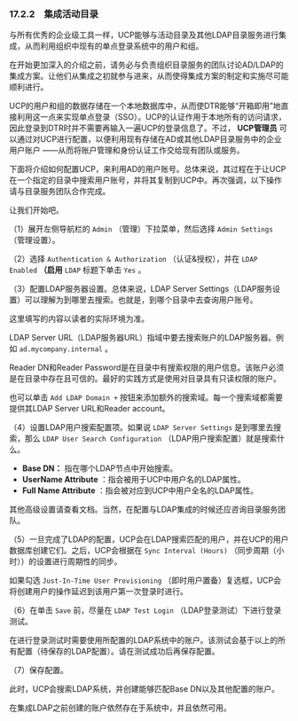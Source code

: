 ### 17.2.2　集成活动目录

与所有优秀的企业级工具一样，UCP能够与活动目录及其他LDAP目录服务进行集成，从而利用组织中现有的单点登录系统中的用户和组。

在开始更加深入的介绍之前，请务必与负责组织目录服务的团队讨论AD/LDAP的集成方案。让他们从集成之初就参与进来，从而使得集成方案的制定和实施尽可能顺利进行。

UCP的用户和组的数据存储在一个本地数据库中，从而使DTR能够“开箱即用”地直接利用这一点来实现单点登录（SSO）。UCP的认证作用于本地所有的访问请求，因此登录到DTR时并不需要再输入一遍UCP的登录信息了。不过， **UCP管理员** 可以通过对UCP进行配置，以便利用现有存储在AD或其他LDAP目录服务中的企业用户账户 ——从而将账户管理和身份认证工作交给现有团队或服务。

下面将介绍如何配置UCP，来利用AD的用户账号。总体来说，其过程在于让UCP在一个指定的目录中搜索用户账号，并将其复制到UCP中。再次强调，以下操作请与目录服务团队合作完成。

让我们开始吧。

（1）展开左侧导航栏的 `Admin` （管理）下拉菜单，然后选择 `Admin Settings` （管理设置）。

（2）选择 `Authentication & Authorization` （认证&授权），并在 `LDAP Enabled`  **（启用**  `LDAP` 标题下单击 `Yes` 。

（3）配置LDAP服务器设置。总体来说，LDAP Server Settings（LDAP服务设置）可以理解为到哪里去搜索。也就是，到哪个目录中去查询用户账号。

这里填写的内容以读者的实际环境为准。

LDAP Server URL（LDAP服务器URL）指域中要去搜索账户的LDAP服务器。例如 `ad.mycompany.internal` 。

Reader DN和Reader Password是在目录中有搜索权限的用户信息。该账户必须是在目录中存在且可信的。最好的实践方式是使用对目录具有只读权限的账户。

也可以单击 `Add LDAP Domain +` 按钮来添加额外的搜索域。每一个搜索域都需要提供其LDAP Server URL和Reader account。

（4）设置LDAP用户搜索配置项。如果说 `LDAP Server Settings` 是到哪里去搜索，那么 `LDAP User Search Configuration` （LDAP用户搜索配置）就是搜索什么。

+ **Base DN：** 指在哪个LDAP节点中开始搜索。
+ **UserName Attribute** ：指会被用于UCP中用户名的LDAP属性。
+ **Full Name Attribute** ：指会被对应到UCP中用户全名的LDAP属性。

其他高级设置请查看文档。当然，在配置与LDAP集成的时候还应咨询目录服务团队。

（5）一旦完成了LDAP的配置，UCP会在LDAP搜索匹配的用户，并在UCP的用户数据库创建它们。之后，UCP会根据在 `Sync Interval (Hours)` （同步周期（小时））的设置进行周期性的同步。

如果勾选 `Just-In-Time User Provisioning` （即时用户置备）复选框，UCP会将创建用户的操作延迟到该用户第一次登录时进行。

（6）在单击 `Save` 前，尽量在 `LDAP Test Login` （LDAP登录测试）下进行登录测试。

在进行登录测试时需要使用所配置的LDAP系统中的账户。该测试会基于以上的所有配置（待保存的LDAP配置）。请在测试成功后再保存配置。

（7）保存配置。

此时，UCP会搜索LDAP系统，并创建能够匹配Base DN以及其他配置的账户。

在集成LDAP之前创建的账户依然存在于系统中，并且依然可用。

